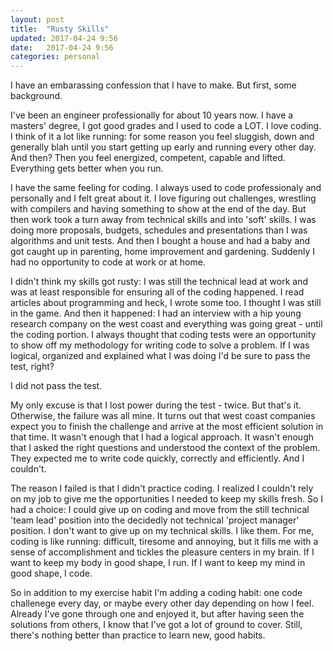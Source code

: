 ```yaml
---
layout: post
title:  "Rusty Skills"
updated: 2017-04-24 9:56
date:   2017-04-24 9:56
categories: personal
---
```


I have an embarassing confession that I have to make. But first, some background.

I've been an engineer professionally for about 10 years now. I have a masters' degree, I got good grades and
I used to code a LOT. I love coding. I think of it a lot like running: for some reason you feel sluggish, down
and generally blah until you start getting up early and running every other day. And then? Then you feel 
energized, competent, capable and lifted. Everything gets better when you run. 

I have the same feeling for coding. I always used to code professionaly and personally and I felt great about
it. I love figuring out challenges, wrestling with compilers and having something to show at the end of the
day. But then work took a turn away from technical skills and into 'soft' skills. I was doing more proposals, 
budgets, schedules and presentations than I was algorithms and unit tests. And then I bought a house and had a
baby and got caught up in parenting, home improvement and gardening. Suddenly I had no opportunity to code at
work or at home. 

I didn't think my skills got rusty: I was still the technical lead at work and was at least responsible for 
ensuring all of the coding happened. I read articles about programming and heck, I wrote some too. I thought
I was still in the game.  And then it happened: I had an interview with a hip young research company on the west
coast and everything was going great - until the coding portion. I always thought that coding tests were an
opportunity to show off my methodology for writing code to solve a problem. If I was logical, organized and 
explained what I was doing I'd be sure to pass the test, right?

I did not pass the test.

My only excuse is that I lost power during the test - twice. But that's it. Otherwise, the failure was all mine.
It turns out that west coast companies expect you to finish the challenge and arrive at the most efficient
solution in that time. It wasn't enough that I had a logical approach. It wasn't enough that I asked the right
questions and understood the context of the problem. They expected me to write code quickly, correctly and 
efficiently. And I couldn't.

The reason I failed is that I didn't practice coding. I realized I couldn't rely on my job to give me the 
opportunities I needed to keep my skills fresh. So I had a choice: I could give up on coding and move from the
still technical 'team lead' position into the decidedly not technical 'project manager' position. I don't want
to give up on my technical skills. I like them. For me, coding is like running: difficult, tiresome and annoying,
but it fills me with a sense of accomplishment and tickles the pleasure centers in my brain. If I want to keep
my body in good shape, I run. If I want to keep my mind in good shape, I code.

So in addition to my exercise habit I'm adding a coding habit: one code challenege every day, or maybe every
other day depending on how I feel. Already I've gone through one and enjoyed it, but after having seen the
solutions from others, I know that I've got a lot of ground to cover. Still, there's nothing better than 
practice to learn new, good habits.

